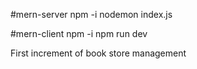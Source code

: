 #mern-server 
npm -i 
nodemon index.js

#mern-client
npm -i
npm run dev

First increment of book store management 
